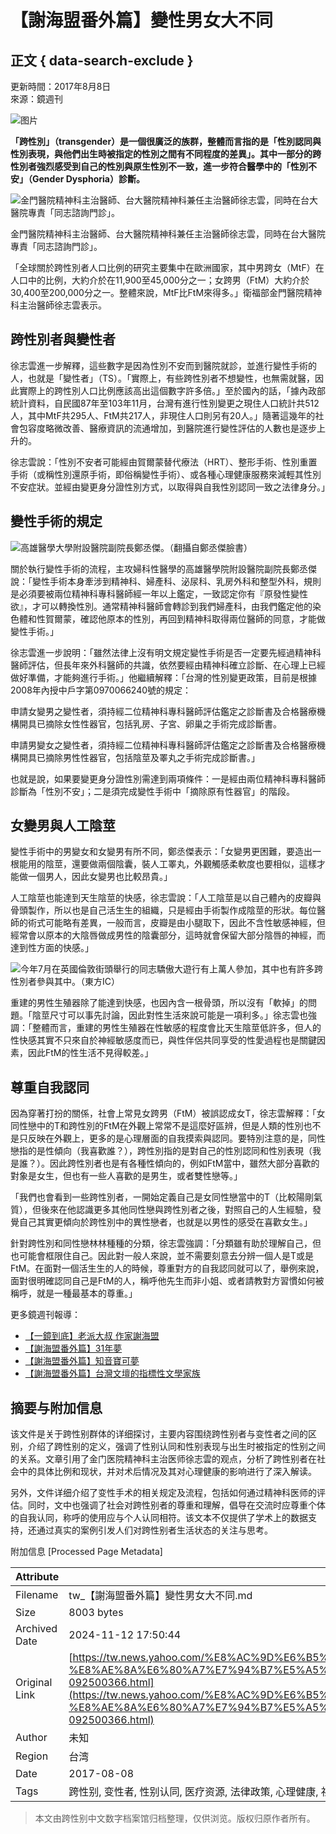 # 【謝海盟番外篇】變性男女大不同

## 正文 { data-search-exclude }


更新時間：2017年8月8日  
來源：鏡週刊  

![图片](https://s.yimg.com/ny/api/res/1.2/gWEvO_N_8nqRB_P0TZrt4Q--/YXBwaWQ9aGlnaGxhbmRlcjt3PTk2MDtoPTY0MDtjZj13ZWJw/https://media.zenfs.com/zh-Hant-TW/homerun/mirrormedia.mg/baf7f1bd1f663d6507bfa54cefcc4755)

**「跨性別」（transgender）是一個很廣泛的族群，整體而言指的是「性別認同與性別表現，與他們出生時被指定的性別之間有不同程度的差異」。其中一部分的跨性別者強烈感受到自己的性別與原生性別不一致，進一步符合醫學中的「性別不安」（Gender Dysphoria）診斷。**

![金門醫院精神科主治醫師、台大醫院精神科兼任主治醫師徐志雲，同時在台大醫院專責「同志諮詢門診」。](https://s.yimg.com/ny/api/res/1.2/Y_V2jypB.LzduNk9I.J.Uw--/YXBwaWQ9aGlnaGxhbmRlcjt3PTk2MDtoPTY0MDtjZj13ZWJw/https://media.zenfs.com/zh-Hant-TW/homerun/mirrormedia.mg/4e73e7ab9e7541b5c432f5bc26c0144c)

金門醫院精神科主治醫師、台大醫院精神科兼任主治醫師徐志雲，同時在台大醫院專責「同志諮詢門診」。

「全球關於跨性別者人口比例的研究主要集中在歐洲國家，其中男跨女（MtF）在人口中的比例，大約介於在11,900至45,000分之一；女跨男（FtM）大約介於30,400至200,000分之一。整體來說，MtF比FtM來得多。」衛福部金門醫院精神科主治醫師徐志雲表示。

## **跨性別者與變性者**

徐志雲進一步解釋，這些數字是因為性別不安而到醫院就診，並進行變性手術的人，也就是「變性者」（TS）。「實際上，有些跨性別者不想變性，也無需就醫，因此實際上的跨性別人口比例應該高出這個數字許多倍。」至於國內的話，「據內政部統計資料，自民國87年至103年11月，台灣有進行性別變更之現住人口統計共512人，其中MtF共295人、FtM共217人，非現住人口則另有20人。」隨著這幾年的社會包容度略微改善、醫療資訊的流通增加，到醫院進行變性評估的人數也是逐步上升的。

徐志雲說：「性別不安者可能經由賀爾蒙替代療法（HRT）、整形手術、性別重置手術（或稱性別還原手術，即俗稱變性手術）、或各種心理健康服務來減輕其性別不安症狀。並經由變更身分證性別方式，以取得與自我性別認同一致之法律身分。」

## **變性手術的規定**

![高雄醫學大學附設醫院副院長鄭丞傑。（翻攝自鄭丞傑臉書）](https://s.yimg.com/ny/api/res/1.2/bpmnyN6hEEJcNVjRo9F7Rg--/YXBwaWQ9aGlnaGxhbmRlcjt3PTk2MDtoPTk1ODtjZj13ZWJw/https://media.zenfs.com/zh-Hant-TW/homerun/mirrormedia.mg/10cd575f9cd4a84f4bf8daf015026f1b)

關於執行變性手術的流程，主攻婦科性醫學的高雄醫學院附設醫院副院長鄭丞傑說：「變性手術本身牽涉到精神科、婦產科、泌尿科、乳房外科和整型外科，規則是必須要被兩位精神科專科醫師經一年以上鑑定，一致認定你有『原發性變性欲』，才可以轉換性別。通常精神科醫師會轉診到我們婦產科，由我們鑑定他的染色體和性賀爾蒙，確認他原本的性別，再回到精神科取得兩位醫師的同意，才能做變性手術。」

徐志雲進一步說明：「雖然法律上沒有明文規定變性手術是否一定要先經過精神科醫師評估，但長年來外科醫師的共識，依然要經由精神科確立診斷、在心理上已經做好準備，才能夠進行手術。」他繼續解釋：「台灣的性別變更政策，目前是根據2008年內授中戶字第0970066240號的規定：

申請女變男之變性者，須持經二位精神科專科醫師評估鑑定之診斷書及合格醫療機構開具已摘除女性性器官，包括乳房、子宮、卵巢之手術完成診斷書。

申請男變女之變性者，須持經二位精神科專科醫師評估鑑定之診斷書及合格醫療機構開具已摘除男性性器官，包括陰莖及睪丸之手術完成診斷書。」

也就是說，如果要變更身分證性別需達到兩項條件：一是經由兩位精神科專科醫師診斷為「性別不安」；二是須完成變性手術中「摘除原有性器官」的階段。

## **女變男與人工陰莖**

變性手術中的男變女和女變男有所不同，鄭丞傑表示：「女變男更困難，要造出一根能用的陰莖，還要做兩個陰囊，裝人工睪丸，外觀觸感柔軟度也要相似，這樣才能做一個男人，因此女變男也比較昂貴。」

人工陰莖也能達到天生陰莖的快感，徐志雲說：「人工陰莖是以自己體內的皮瓣與骨頭製作，所以也是自己活生生的組織，只是經由手術製作成陰莖的形狀。每位醫師的術式可能略有差異，一般而言，皮瓣是由小腿取下，因此不含性敏感神經，但經常會以原本的大陰唇做成男性的陰囊部分，這時就會保留大部分陰唇的神經，而達到性方面的快感。」

![今年7月在英國倫敦街頭舉行的同志驕傲大遊行有上萬人參加，其中也有許多跨性別者參與其中。（東方IC）](https://s.yimg.com/ny/api/res/1.2/ooeAFFgAtmWJeJqJP3kA8Q--/YXBwaWQ9aGlnaGxhbmRlcjt3PTk2MDtoPTczODtjZj13ZWJw/https://media.zenfs.com/zh-Hant-TW/homerun/mirrormedia.mg/91ac20455773c211e8a395f489789e32)

重建的男性生殖器除了能達到快感，也因內含一根骨頭，所以沒有「軟掉」的問題。「陰莖尺寸可以事先討論，因此對性生活來說可能是一項利多。」徐志雲也強調：「整體而言，重建的男性生殖器在性敏感的程度會比天生陰莖低許多，但人的性快感其實不只來自於神經敏感度而已，與性伴侶共同享受的性愛過程也是關鍵因素，因此FtM的性生活不見得較差。」

## **尊重自我認同**

因為穿著打扮的關係，社會上常見女跨男（FtM）被誤認成女T，徐志雲解釋：「女同性戀中的T和跨性別的FtM在外觀上常常不是這麼好區辨，但是人類的性別也不是只反映在外觀上，更多的是心理層面的自我摸索與認同。要特別注意的是，同性戀指的是性傾向（我喜歡誰？），跨性別指的是對自己的性別認同和性別表現（我是誰？）。因此跨性別者也是有各種性傾向的，例如FtM當中，雖然大部分喜歡的對象是女生，但也有一些人喜歡的是男生，或者雙性戀等。」

「我們也會看到一些跨性別者，一開始定義自己是女同性戀當中的T（比較陽剛氣質），但後來在他認識更多其他同性戀與跨性別者之後，對照自己的人生經驗，發覺自己其實更傾向於跨性別中的異性戀者，也就是以男性的感受在喜歡女生。」

針對跨性別和同性戀林林種種的分類，徐志雲強調：「分類雖有助於理解自己，但也可能會框限住自己。因此對一般人來說，並不需要刻意去分辨一個人是T或是FtM。在面對一個活生生的人的時候，尊重對方的自我認同就可以了，舉例來說，面對很明確認同自己是FtM的人，稱呼他先生而非小姐、或者請教對方習慣如何被稱呼，就是一種最基本的尊重。」

更多鏡週刊報導：  
- [【一鏡到底】老派大叔 作家謝海盟](https://www.mirrormedia.mg/story/20170804pol002/index.html?utm_source=feed_related&utm_medium=yahoo)  
- [【謝海盟番外篇】31年夢](https://www.mirrormedia.mg/story/20170804pol007/index.html?utm_source=feed_related&utm_medium=yahoo)  
- [【謝海盟番外篇】知音寶可夢](https://www.mirrormedia.mg/story/20170804pol008/index.html?utm_source=feed_related&utm_medium=yahoo)  
- [【謝海盟番外篇】台灣文壇的指標性文學家族](https://www.mirrormedia.mg/story/20170804pol009/index.html?utm_source=feed_related&utm_medium=yahoo)  

## 摘要与附加信息

<!-- tcd_abstract -->
该文件是关于跨性别群体的详细探讨，主要内容围绕跨性别者与变性者之间的区别，介绍了跨性别的定义，强调了性别认同和性别表现与出生时被指定的性别之间的关系。文章引用了金门医院精神科主治医师徐志雲的观点，分析了跨性别者在社会中的具体比例和现状，并对术后情况及其对心理健康的影响进行了深入解读。

另外，文件详细介绍了变性手术的相关规定及流程，包括如何通过精神科医师的评估。同时，文中也强调了社会对跨性别者的尊重和理解，倡导在交流时应尊重个体的自我认同，称呼的使用应与个人认同相符。该文本不仅提供了学术上的数据支持，还通过真实的案例引发人们对跨性别者生活状态的关注与思考。
<!-- tcd_abstract_end -->

附加信息 [Processed Page Metadata]

| Attribute       | Value                                  |
|-----------------|----------------------------------------|
| Filename        | tw_【謝海盟番外篇】變性男女大不同.md                             |
| Size            | 8003 bytes                           |
| Archived Date   | 2024-11-12 17:50:44                             |
| Original Link   | [https://tw.news.yahoo.com/%E8%AC%9D%E6%B5%B7%E7%9B%9F%E7%95%AA%E5%A4%96%E7%AF%87-%E8%AE%8A%E6%80%A7%E7%94%B7%E5%A5%B3%E5%A4%A7%E4%B8%8D%E5%90%8C-092500366.html](https://tw.news.yahoo.com/%E8%AC%9D%E6%B5%B7%E7%9B%9F%E7%95%AA%E5%A4%96%E7%AF%87-%E8%AE%8A%E6%80%A7%E7%94%B7%E5%A5%B3%E5%A4%A7%E4%B8%8D%E5%90%8C-092500366.html)                       |
| Author          | 未知                               |
| Region          | 台湾                               |
| Date            | 2017-08-08                                 |
| Tags            | 跨性别, 变性者, 性别认同, 医疗资源, 法律政策, 心理健康, 社会环境                                 |
>
> 本文由跨性别中文数字档案馆归档整理，仅供浏览。版权归原作者所有。
>